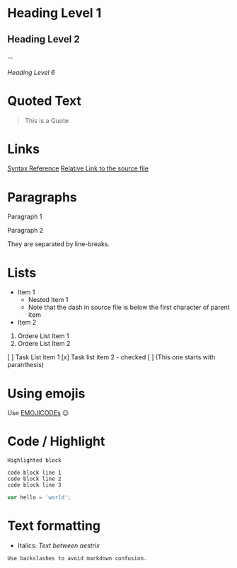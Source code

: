 # Heading Level 1
## Heading Level 2
...
###### Heading Level 6

# Quoted Text
> This is a Quote

# Links
[Syntax Reference](https://help.github.com/articles/basic-writing-and-formatting-syntax/)
[Relative Link to the source file](README.md)

# Paragraphs
Paragraph 1

Paragraph 2

They are separated by line-breaks.

# Lists
- Item 1
  - Nested Item 1
  - Note that the dash in source file is below the first character of parent item 
- Item 2

1. Ordere List Item 1
2. Ordere List Item 2

[ ] Task List item 1
[x] Task list item 2 - checked
[ ] \(This one starts with paranthesis)

# Using emojis
Use [EMOJICODEs](https://www.webfx.com/tools/emoji-cheat-sheet/) :wink:

# Code / Highlight
```Highlighted block```
```
code block line 1
code block line 2
code block line 3
```
```javascript
var hello = 'world';
```

# Text formatting
- Italics: *Text between aestrix*
```
Use backslashes to avoid markdown confusion.
```